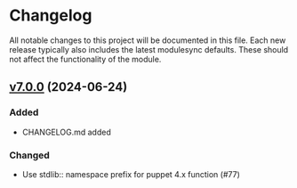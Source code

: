 # Changelog

All notable changes to this project will be documented in this file.
Each new release typically also includes the latest modulesync defaults.
These should not affect the functionality of the module.

## [v7.0.0](https://github.com/saz/puppet-resolv_conf/tree/v7.0.0) (2024-06-24)

### Added

- CHANGELOG.md added

### Changed

- Use stdlib:: namespace prefix for puppet 4.x function (#77)

